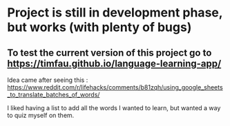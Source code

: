# Project is still in development phase, but works (with plenty of bugs)

## To test the current version of this project go to https://timfau.github.io/language-learning-app/


Idea came after seeing this : https://www.reddit.com/r/lifehacks/comments/b81zqh/using_google_sheets_to_translate_batches_of_words/

I liked having a list to add all the words I wanted to learn, but wanted a way to quiz myself on them.
